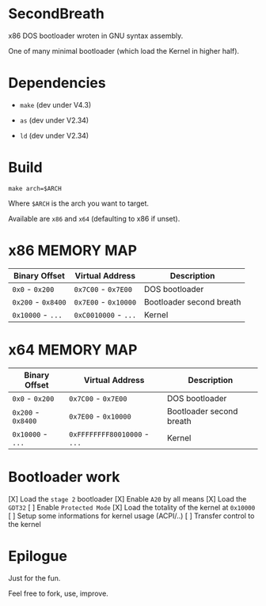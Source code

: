 # SecondBreath

x86 DOS bootloader wroten in GNU syntax assembly.

One of many minimal bootloader (which load the Kernel in higher half).

# Dependencies

  * `make` (dev under V4.3)

  * `as` (dev under V2.34)

  * `ld` (dev under V2.34)

# Build

`make arch=$ARCH`

Where `$ARCH` is the arch you want to target.

Available are `x86` and `x64` (defaulting to x86 if unset).

# x86 MEMORY MAP

| Binary Offset        | Virtual Address      | Description
|----------------------|----------------------|-------------
| `0x0` - `0x200`      | `0x7C00` - `0x7E00`  | DOS bootloader
| `0x200` - `0x8400`   | `0x7E00` - `0x10000` | Bootloader second breath
| `0x10000` - `...`    | `0xC0010000` - `...` | Kernel

# x64 MEMORY MAP

| Binary Offset        | Virtual Address              | Description
|----------------------|------------------------------|-------------
| `0x0` - `0x200`      | `0x7C00` - `0x7E00`          | DOS bootloader
| `0x200` - `0x8400`   | `0x7E00` - `0x10000`         | Bootloader second breath
| `0x10000` - `...`    | `0xFFFFFFFF80010000` - `...` | Kernel

# Bootloader work

[X] Load the `stage 2` bootloader
[X] Enable `A20` by all means
[X] Load the `GDT32`
[ ] Enable `Protected Mode`
[X] Load the totality of the kernel at `0x10000`
[ ] Setup some informations for kernel usage (ACPI/..)
[ ] Transfer control to the kernel

# Epilogue

Just for the fun.

Feel free to fork, use, improve.
